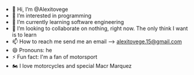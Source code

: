 - 👋 Hi, I’m @Alexitovege
- 👀 I’m interested in programming
- 🌱 I’m currently learning software engineering
- 💞️ I’m looking to collaborate on nothing, right now. The only think I want is to learn
- 📫 How to reach me send me an email --> alexitovege.15@gmail.com
- 😄 Pronouns: he
- ⚡ Fun fact: I'm a fan of motorsport
- 🏍️ I love motorcycles and special Macr Marquez

<!---
Alexitovege/Alexitovege is a ✨ special ✨ repository because its `README.md` (this file) appears on your GitHub profile.
You can click the Preview link to take a look at your changes.
--->
